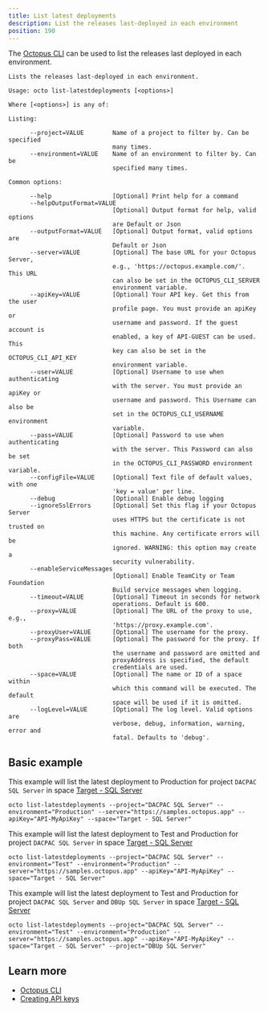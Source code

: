 ```yaml
---
title: List latest deployments
description: List the releases last-deployed in each environment
position: 190
---
```


The [Octopus CLI](/docs/octopus-rest-api/octopus-cli/index.md) can be used to list the releases last deployed in each environment.

```text
Lists the releases last-deployed in each environment.

Usage: octo list-latestdeployments [<options>]

Where [<options>] is any of:

Listing:

      --project=VALUE        Name of a project to filter by. Can be specified
                             many times.
      --environment=VALUE    Name of an environment to filter by. Can be
                             specified many times.

Common options:

      --help                 [Optional] Print help for a command
      --helpOutputFormat=VALUE
                             [Optional] Output format for help, valid options
                             are Default or Json
      --outputFormat=VALUE   [Optional] Output format, valid options are
                             Default or Json
      --server=VALUE         [Optional] The base URL for your Octopus Server,
                             e.g., 'https://octopus.example.com/'. This URL
                             can also be set in the OCTOPUS_CLI_SERVER
                             environment variable.
      --apiKey=VALUE         [Optional] Your API key. Get this from the user
                             profile page. You must provide an apiKey or
                             username and password. If the guest account is
                             enabled, a key of API-GUEST can be used. This
                             key can also be set in the OCTOPUS_CLI_API_KEY
                             environment variable.
      --user=VALUE           [Optional] Username to use when authenticating
                             with the server. You must provide an apiKey or
                             username and password. This Username can also be
                             set in the OCTOPUS_CLI_USERNAME environment
                             variable.
      --pass=VALUE           [Optional] Password to use when authenticating
                             with the server. This Password can also be set
                             in the OCTOPUS_CLI_PASSWORD environment variable.
      --configFile=VALUE     [Optional] Text file of default values, with one
                             'key = value' per line.
      --debug                [Optional] Enable debug logging
      --ignoreSslErrors      [Optional] Set this flag if your Octopus Server
                             uses HTTPS but the certificate is not trusted on
                             this machine. Any certificate errors will be
                             ignored. WARNING: this option may create a
                             security vulnerability.
      --enableServiceMessages
                             [Optional] Enable TeamCity or Team Foundation
                             Build service messages when logging.
      --timeout=VALUE        [Optional] Timeout in seconds for network
                             operations. Default is 600.
      --proxy=VALUE          [Optional] The URL of the proxy to use, e.g.,
                             'https://proxy.example.com'.
      --proxyUser=VALUE      [Optional] The username for the proxy.
      --proxyPass=VALUE      [Optional] The password for the proxy. If both
                             the username and password are omitted and
                             proxyAddress is specified, the default
                             credentials are used.
      --space=VALUE          [Optional] The name or ID of a space within
                             which this command will be executed. The default
                             space will be used if it is omitted.
      --logLevel=VALUE       [Optional] The log level. Valid options are
                             verbose, debug, information, warning, error and
                             fatal. Defaults to 'debug'.
```

## Basic example
This example will list the latest deployment to Production for project `DACPAC SQL Server` in space [Target - SQL Server](https://samples.octopus.app/app#/Spaces-106)

```text
octo list-latestdeployments --project="DACPAC SQL Server" --environment="Production" --server="https://samples.octopus.app" --apiKey="API-MyApiKey" --space="Target - SQL Server"
```

This example will list the latest deployment to Test and Production for project `DACPAC SQL Server` in space [Target - SQL Server](https://samples.octopus.app/app#/Spaces-106)

```text
octo list-latestdeployments --project="DACPAC SQL Server" --environment="Test" --environment="Production" --server="https://samples.octopus.app" --apiKey="API-MyApiKey" --space="Target - SQL Server"
```

This example will list the latest deployment to Test and Production for project `DACPAC SQL Server` and `DBUp SQL Server` in space [Target - SQL Server](https://samples.octopus.app/app#/Spaces-106)

```text
octo list-latestdeployments --project="DACPAC SQL Server" --environment="Test" --environment="Production" --server="https://samples.octopus.app" --apiKey="API-MyApiKey" --space="Target - SQL Server" --project="DBUp SQL Server"
```

## Learn more

- [Octopus CLI](/docs/octopus-rest-api/octopus-cli/index.md)
- [Creating API keys](/docs/octopus-rest-api/how-to-create-an-api-key.md)
